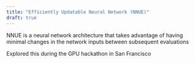 ```yaml
---
title: "Efficiently Updatable Neural Network (NNUE)"
draft: true
---
```


NNUE is a neural network architecture that takes advantage of having minimal changes in the network inputs between subsequent evaluations

Explored this during the GPU hackathon in San Francisco

